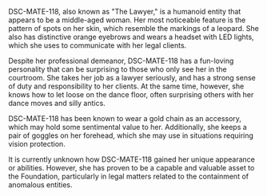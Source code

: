 DSC-MATE-118, also known as "The Lawyer," is a humanoid entity that appears to be a middle-aged woman. Her most noticeable feature is the pattern of spots on her skin, which resemble the markings of a leopard. She also has distinctive orange eyebrows and wears a headset with LED lights, which she uses to communicate with her legal clients.

Despite her professional demeanor, DSC-MATE-118 has a fun-loving personality that can be surprising to those who only see her in the courtroom. She takes her job as a lawyer seriously, and has a strong sense of duty and responsibility to her clients. At the same time, however, she knows how to let loose on the dance floor, often surprising others with her dance moves and silly antics.

DSC-MATE-118 has been known to wear a gold chain as an accessory, which may hold some sentimental value to her. Additionally, she keeps a pair of goggles on her forehead, which she may use in situations requiring vision protection.

It is currently unknown how DSC-MATE-118 gained her unique appearance or abilities. However, she has proven to be a capable and valuable asset to the Foundation, particularly in legal matters related to the containment of anomalous entities.